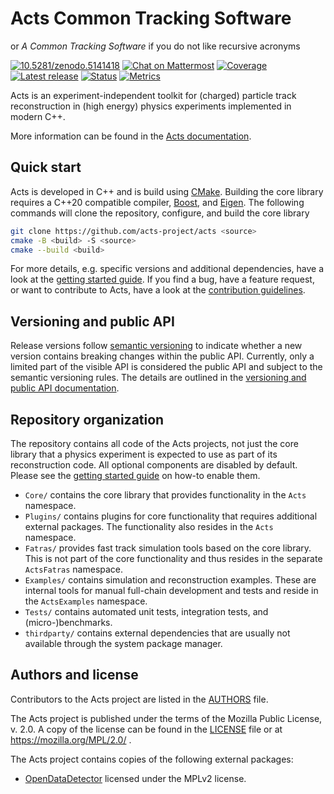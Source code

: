 # Acts Common Tracking Software

or *A Common Tracking Software* if you do not like recursive acronyms

[![10.5281/zenodo.5141418](https://zenodo.org/badge/DOI/10.5281/zenodo.5141418.svg)](https://doi.org/10.5281/zenodo.5141418)
[![Chat on Mattermost](https://badgen.net/badge/chat/on%20mattermost/cyan)](https://mattermost.web.cern.ch/acts/)
[![Coverage](https://sonarcloud.io/api/project_badges/measure?project=acts-project_acts&metric=coverage)](https://sonarcloud.io/summary/new_code?id=acts-project_acts)
[![Latest release](https://badgen.net/github/release/acts-project/acts)](https://github.com/acts-project/acts/releases)
[![Status](https://badgen.net/github/checks/acts-project/acts/main)](https://github.com/acts-project/acts/actions)
[![Metrics](https://badgen.net/badge/metric/tracker/purple)](https://acts-project.github.io/metrics/)

Acts is an experiment-independent toolkit for (charged) particle track
reconstruction in (high energy) physics experiments implemented in modern C++.

More information can be found in the [Acts documentation](https://acts.readthedocs.io/).

## Quick start

Acts is developed in C++ and is build using [CMake](https://cmake.org). Building
the core library requires a C++20 compatible compiler,
[Boost](https://www.boost.org), and [Eigen](https://eigen.tuxfamily.org). The
following commands will clone the repository, configure, and build the core
library

```sh
git clone https://github.com/acts-project/acts <source>
cmake -B <build> -S <source>
cmake --build <build>
```

For more details, e.g. specific versions and additional dependencies, have a
look at the [getting started guide](docs/getting_started.md). If you find a bug,
have a feature request, or want to contribute to Acts, have a look at the
[contribution guidelines](CONTRIBUTING.rst).

## Versioning and public API

Release versions follow [semantic versioning](https://semver.org/spec/v2.0.0.html)
to indicate whether a new version contains breaking changes within the public API.
Currently, only a limited part of the visible API is considered the public API
and subject to the semantic versioning rules. The details are outlined in the
[versioning and public API documentation](docs/versioning.rst).

## Repository organization

The repository contains all code of the Acts projects, not just the core library
that a physics experiment is expected to use as part of its reconstruction code.
All optional components are disabled by default. Please see the
[getting started guide](docs/getting_started.md) on how-to enable them.

-   `Core/` contains the core library that provides functionality in the `Acts`
    namespace.
-   `Plugins/` contains plugins for core functionality that requires
    additional external packages. The functionality also resides in the `Acts`
    namespace.
-   `Fatras/` provides fast track simulation tools based on the core
    library. This is not part of the core functionality and thus resides in the
    separate `ActsFatras` namespace.
-   `Examples/` contains simulation and reconstruction examples. These are
    internal tools for manual full-chain development and tests and reside in
    the `ActsExamples` namespace.
-   `Tests/` contains automated unit tests, integration tests, and
    (micro-)benchmarks.
-   `thirdparty/` contains external dependencies that are usually not available
    through the system package manager.

## Authors and license

Contributors to the Acts project are listed in the [AUTHORS](AUTHORS) file.

The Acts project is published under the terms of the Mozilla Public License, v. 2.0.
A copy of the license can be found in the [LICENSE](LICENSE) file or at
https://mozilla.org/MPL/2.0/ .

The Acts project contains copies of the following external packages:

-   [OpenDataDetector](https://github.com/acts-project/OpenDataDetector)
    licensed under the MPLv2 license.
